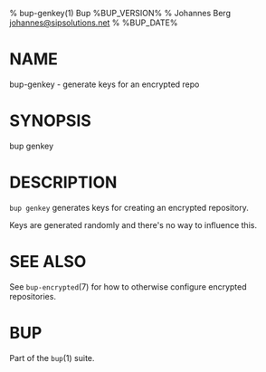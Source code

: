 % bup-genkey(1) Bup %BUP_VERSION%
% Johannes Berg <johannes@sipsolutions.net>
% %BUP_DATE%

# NAME

bup-genkey - generate keys for an encrypted repo

# SYNOPSIS

bup genkey

# DESCRIPTION

`bup genkey` generates keys for creating an encrypted repository.

Keys are generated randomly and there's no way to influence this.

# SEE ALSO

See `bup-encrypted`(7) for how to otherwise configure encrypted
repositories.

# BUP

Part of the `bup`(1) suite.
